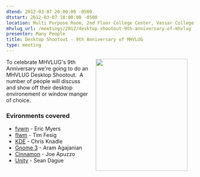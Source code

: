 ```yaml
---
dtend: 2012-03-07 20:00:00 -0500
dtstart: 2012-03-07 18:00:00 -0500
location: Multi Purpose Room, 2nd Floor College Center, Vassar College
mhvlug_url: /meetings/2012/desktop-shootout-9th-anniversary-of-mhvlug
presenter: Many People
title: Desktop Shootout - 9th Anniversary of MHVLUG
type: meeting
---
```



<img alt="" src="/sites/default/files/u26/shootout.jpg" style="margin-left: 20px; margin-right: 20px; float: right; width: 245px; height: 300px; " />To celebrate MHVLUG's 9th Anniversary we're going to do an MHVLUG Desktop Shootout.  A number of people will discuss and show off their desktop environement or window manger of choice.

### Evironments covered
- [fvwm](http://www.fvwm.org/) - Eric Myers
- [flwm](http://flwm.sourceforge.net/) - Tim Fesig
- [KDE](http://www.kde.org/) - Chris Knadle
- [Gnome 3](http://www.gnome.org/gnome-3/) - Aram Agajanian
- [Cinnamon](http://cinnamon.linuxmint.com/) - Joe Apuzzo
- [Unity](http://unity.ubuntu.com/) - Sean Dague

​